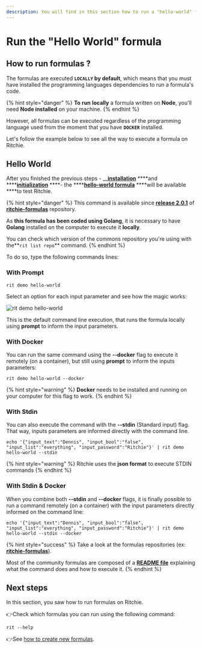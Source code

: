```yaml
---
description: You will find in this section how to run a "hello-world" formula.
---
```


# Run the "Hello World" formula

## How to run formulas ?

The formulas are executed **`LOCALLY` by default**, which means that you must have installed the programming languages dependencies to run a formula's code. 

{% hint style="danger" %}
**To** **run** **locally** a formula written on **Node**, you'll need **Node installed** on your machine. 
{% endhint %}

However, all formulas can be executed regardless of the programming language used from the moment that you have **`DOCKER`** installed.

Let's follow the example below to see all the way to execute a formula on Ritchie.

## Hello World

After you finished the previous steps - __[**installation**](installation/) ****and ****[**initialization**](initialization.md) ****- the ****[**hello-world formula**](https://github.com/ZupIT/ritchie-formulas/tree/master/demo/hello-world) ****will be available ****to test Ritchie.

{% hint style="danger" %}
This command is available since [**release 2.0.1**](https://github.com/ZupIT/ritchie-formulas/releases) of [**ritchie-formulas**](https://github.com/ZupIT/ritchie-formulas) repository. 

As **this formula has been coded using Golang**, it is necessary to have **Golang** installed on the computer to execute it **locally**.

You can check which version of the commons repository you're using with the**`rit list repo`** command.
{% endhint %}

To do so, type the following commands lines: 

### With Prompt

```text
rit demo hello-world
```

Select an option for each input parameter and see how the magic works: 

![rit demo hello-world](../.gitbook/assets/large-gif-1054x366-%20%281%29.gif)

This is the default command line execution, that runs the formula locally using **prompt** to inform the input parameters.

### With Docker

You can run the same command using the **--docker** flag to execute it remotely \(on a container\), but still using **prompt** to inform the inputs parameters:

```text
rit demo hello-world --docker
```

{% hint style="warning" %}
**Docker** needs to be installed and running on your computer for this flag to work.
{% endhint %}

### With Stdin

You can also execute the command with the **--stdin** \(Standard input\) flag. That way, inputs parameters are informed directly with the command line. 

```
echo '{"input_text":"Dennis", "input_bool":"false", "input_list":"everything", "input_password":"Ritchie"}' | rit demo hello-world --stdin
```

{% hint style="warning" %}
Ritchie uses the **json format** to execute STDIN commands
{% endhint %}

### With Stdin & Docker

When you combine both **--stdin** and **--docker** flags, it is finally possible to run a command remotely \(on a container\) with the input parameters directly informed on the command line:

```text
echo '{"input_text":"Dennis", "input_bool":"false", "input_list":"everything", "input_password":"Ritchie"}' | rit demo hello-world --stdin --docker
```

{% hint style="success" %}
Take a look at the formulas repositories \(ex: [**ritchie-formulas**](https://github.com/ZupIT/ritchie-formulas)\). 

Most of the community formulas are composed of a [**README file**](https://github.com/ZupIT/ritchie-formulas/tree/master/demo/hello-world) explaining what the command does and how to execute it.
{% endhint %}

## Next steps

In this section, you saw how to run formulas on Ritchie.

👉Check which formulas you can run using the following command:

```text
rit --help
```

👉See [how to create new formulas](../how-to/how-to-create-formulas.md).

